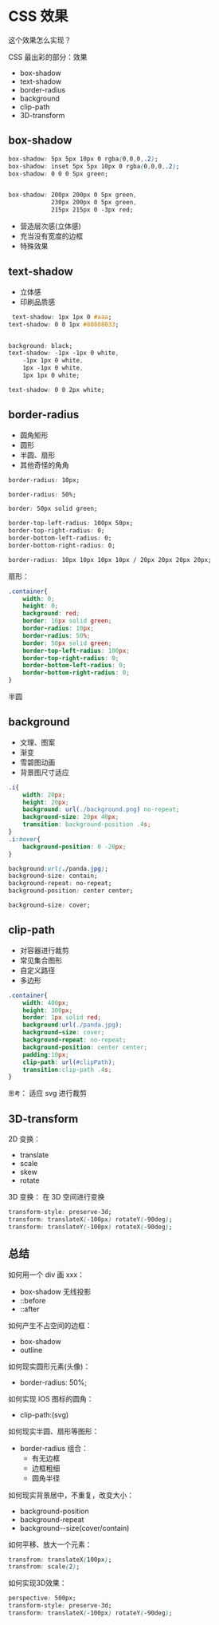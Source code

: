 # CSS 效果

这个效果怎么实现？

CSS 最出彩的部分：效果

- box-shadow
- text-shadow
- border-radius
- background
- clip-path
- 3D-transform

## box-shadow

```css
box-shadow: 5px 5px 10px 0 rgba(0,0,0,.2);
box-shadow: inset 5px 5px 10px 0 rgba(0,0,0,.2);
box-shadow: 0 0 0 5px green;


box-shadow: 200px 200px 0 5px green,
            230px 200px 0 5px green,
            215px 215px 0 -3px red;
```

- 营造层次感(立体感)
- 充当没有宽度的边框
- 特殊效果

## text-shadow

- 立体感
- 印刷品质感

```css
 text-shadow: 1px 1px 0 #aaa;
text-shadow: 0 0 1px #80808033;


background: black;
text-shadow: -1px -1px 0 white,
    -1px 1px 0 white,
    1px -1px 0 white,
    1px 1px 0 white;

text-shadow: 0 0 2px white;
```

## border-radius

- 圆角矩形
- 圆形
- 半圆、扇形
- 其他奇怪的角角

```css
border-radius: 10px;

border-radius: 50%;

border: 50px solid green;

border-top-left-radius: 100px 50px;
border-top-right-radius: 0;
border-bottom-left-radius: 0;
border-bottom-right-radius: 0;

border-radius: 10px 10px 10px 10px / 20px 20px 20px 20px;
```

扇形：

```css
.container{
    width: 0;
    height: 0;
    background: red;
    border: 10px solid green;
    border-radius: 10px;
    border-radius: 50%;
    border: 50px solid green;
    border-top-left-radius: 100px;
    border-top-right-radius: 0;
    border-bottom-left-radius: 0;
    border-bottom-right-radius: 0;
}
```

半圆

## background

- 文理、图案
- 渐变
- 雪碧图动画
- 背景图尺寸适应

```css
.i{
    width: 20px;
    height: 20px;
    background: url(./background.png) no-repeat;
    background-size: 20px 40px;
    transition: background-position .4s;
}
.i:hover{
    background-position: 0 -20px;
}
```

```css
background:url(./panda.jpg);
background-size: contain;
background-repeat: no-repeat;
background-position: center center;

background-size: cover;
```

## clip-path

- 对容器进行裁剪
- 常见集合图形
- 自定义路径
- 多边形

```css
.container{
    width: 400px;
    height: 300px;
    border: 1px solid red;
    background:url(./panda.jpg);
    background-size: cover;
    background-repeat: no-repeat;
    background-position: center center;
    padding:10px;
    clip-path: url(#clipPath);
    transition:clip-path .4s;
}
```

`思考`： 适应 svg 进行裁剪

## 3D-transform

2D 变换：

- translate
- scale
- skew
- rotate

3D 变换： 在 3D 空间进行变换

```css
transform-style: preserve-3d;
transform: translateX(-100px) rotateY(-90deg);
transform: translateY(-100px) rotateX(-90deg);
```

## 总结

如何用一个 div 画 xxx：

- box-shadow 无线投影
- ::before
- ::after

如何产生不占空间的边框：

- box-shadow
- outline

如何现实圆形元素(头像)：

- border-radius: 50%;

如何实现 IOS 图标的圆角：

- clip-path:(svg)

如何现实半圆、扇形等图形：

-  border-radius 组合：
    - 有无边框
    - 边框粗细
    - 圆角半径

如何现实背景居中，不重复，改变大小：

- background-position
- background-repeat
- background--size(cover/contain)

如何平移、放大一个元素：

```css
transfrom: translateX(100px);
transfrom: scale(2);
```

如何实现3D效果：

```css
perspective: 500px;
transform-style: preserve-3d;
transform: translateX(-100px) rotateY(-90deg);
```
